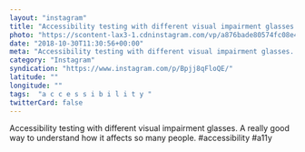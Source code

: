 ```yaml
---
layout: "instagram"
title: "Accessibility testing with different visual impairment glasses. A really good way to understand how "
photo: "https://scontent-lax3-1.cdninstagram.com/vp/a876bade80574fc08e4a2d3c016b0a7c/5C83531A/t51.2885-15/e35/44317998_2132275263688122_2406544041331381214_n.jpg"
date: "2018-10-30T11:30:56+00:00"
meta: "Accessibility testing with different visual impairment glasses. A really good way to understand how "
category: "Instagram"
syndication: "https://www.instagram.com/p/Bpjj8qFloQE/"
latitude: ""
longitude: ""
tags:  "a c c e s s i b i l i t y "
twitterCard: false
---
```

Accessibility testing with different visual impairment glasses. A really good way to understand how it affects so many people. #accessibility #a11y
